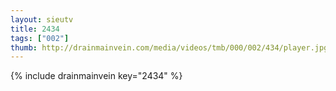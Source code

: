 ```yaml
--- 
layout: sieutv
title: 2434
tags: ["002"]
thumb: http://drainmainvein.com/media/videos/tmb/000/002/434/player.jpg
---
```

{% include drainmainvein key="2434" %} 
